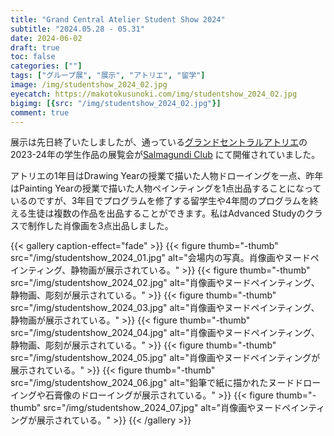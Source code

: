 ```yaml
---
title: "Grand Central Atelier Student Show 2024"
subtitle: "2024.05.28 - 05.31" 
date: 2024-06-02
draft: true
toc: false
categories: [""]
tags: ["グループ展", "展示", "アトリエ", "留学"]
image: /img/studentshow_2024_02.jpg
eyecatch: https://makotokusunoki.com/img/studentshow_2024_02.jpg
bigimg: [{src: "/img/studentshow_2024_02.jpg"}]
comment: true
---
```


展示は先日終了いたしましたが、通っている[グランドセントラルアトリエ](https://grandcentralatelier.org/)の2023-24年の学生作品の展覧会が[Salmagundi Club](https://salmagundi.org/) にて開催されていました。  

アトリエの1年目はDrawing Yearの授業で描いた人物ドローイングを一点、昨年はPainting Yearの授業で描いた人物ペインティングを1点出品することになっているのですが、3年目でプログラムを修了する留学生や4年間のプログラムを終える生徒は複数の作品を出品することができます。私はAdvanced Studyのクラスで制作した肖像画を3点出品しました。

{{< gallery caption-effect="fade" >}}
  {{< figure thumb="-thumb" src="/img/studentshow_2024_01.jpg" alt="会場内の写真。肖像画やヌードペインティング、静物画が展示されている。" >}}
  {{< figure thumb="-thumb" src="/img/studentshow_2024_02.jpg" alt="肖像画やヌードペインティング、静物画、彫刻が展示されている。" >}}
  {{< figure thumb="-thumb" src="/img/studentshow_2024_03.jpg" alt="肖像画やヌードペインティング、静物画が展示されている。" >}}
  {{< figure thumb="-thumb" src="/img/studentshow_2024_04.jpg" alt="肖像画やヌードペインティング、静物画、彫刻が展示されている。" >}}
  {{< figure thumb="-thumb" src="/img/studentshow_2024_05.jpg" alt="肖像画やヌードペインティングが展示されている。" >}}
  {{< figure thumb="-thumb" src="/img/studentshow_2024_06.jpg" alt="鉛筆で紙に描かれたヌードドローイングや石膏像のドローイングが展示されている。" >}}
  {{< figure thumb="-thumb" src="/img/studentshow_2024_07.jpg" alt="肖像画やヌードペインティングが展示されている。" >}}
{{< /gallery >}}